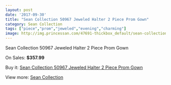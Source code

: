 ```yaml
---
layout: post
date: '2017-09-30'
title: "Sean Collection 50967 Jeweled Halter 2 Piece Prom Gown"
category: Sean Collection
tags: ["piece","prom","jeweled","evening","charming"]
image: http://img.princessan.com/47691-thickbox_default/sean-collection-50967-jeweled-halter-2-piece-prom-gown.jpg
---
```

Sean Collection 50967 Jeweled Halter 2 Piece Prom Gown

On Sales: **$357.99**
<a href="https://www.princessan.com/en/sean-collection/21675-sean-collection-50967-jeweled-halter-2-piece-prom-gown.html"><amp-img layout="responsive" width="600" height="600" src="//img.princessan.com/47691-thickbox_default/sean-collection-50967-jeweled-halter-2-piece-prom-gown.jpg" alt="Sean Collection 50967 Jeweled Halter 2 Piece Prom Gown 0" /></a>
<a href="https://www.princessan.com/en/sean-collection/21675-sean-collection-50967-jeweled-halter-2-piece-prom-gown.html"><amp-img layout="responsive" width="600" height="600" src="//img.princessan.com/47693-thickbox_default/sean-collection-50967-jeweled-halter-2-piece-prom-gown.jpg" alt="Sean Collection 50967 Jeweled Halter 2 Piece Prom Gown 1" /></a>
<a href="https://www.princessan.com/en/sean-collection/21675-sean-collection-50967-jeweled-halter-2-piece-prom-gown.html"><amp-img layout="responsive" width="600" height="600" src="//img.princessan.com/47692-thickbox_default/sean-collection-50967-jeweled-halter-2-piece-prom-gown.jpg" alt="Sean Collection 50967 Jeweled Halter 2 Piece Prom Gown 2" /></a>

Buy it: [Sean Collection 50967 Jeweled Halter 2 Piece Prom Gown](https://www.princessan.com/en/sean-collection/21675-sean-collection-50967-jeweled-halter-2-piece-prom-gown.html "Sean Collection 50967 Jeweled Halter 2 Piece Prom Gown")

View more: [Sean Collection](https://www.princessan.com/en/56-sean-collection "Sean Collection")